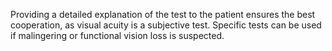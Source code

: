 Providing a detailed explanation of the test to the patient ensures the best cooperation, as visual acuity is a subjective test. Specific tests can be used if malingering or functional vision loss is suspected.
